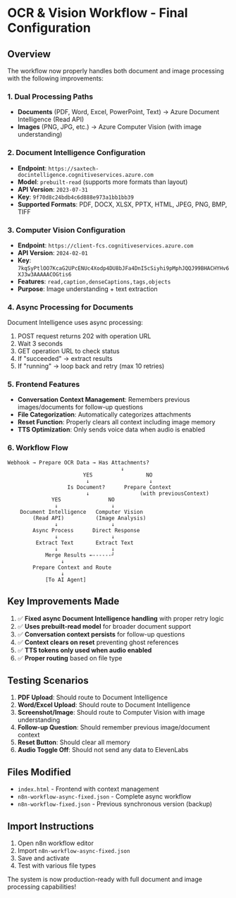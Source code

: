 # OCR & Vision Workflow - Final Configuration

## Overview
The workflow now properly handles both document and image processing with the following improvements:

### 1. **Dual Processing Paths**
- **Documents** (PDF, Word, Excel, PowerPoint, Text) → Azure Document Intelligence (Read API)
- **Images** (PNG, JPG, etc.) → Azure Computer Vision (with image understanding)

### 2. **Document Intelligence Configuration**
- **Endpoint**: `https://saxtech-docintelligence.cognitiveservices.azure.com`
- **Model**: `prebuilt-read` (supports more formats than layout)
- **API Version**: `2023-07-31`
- **Key**: `9f70d8c24bdb4c6d888e973a1bb1bb39`
- **Supported Formats**: PDF, DOCX, XLSX, PPTX, HTML, JPEG, PNG, BMP, TIFF

### 3. **Computer Vision Configuration**
- **Endpoint**: `https://client-fcs.cognitiveservices.azure.com`
- **API Version**: `2024-02-01`
- **Key**: `7kqSyPtlOO7KcaG2UPcENUc4Xodp4DU8bJFa4DnI5cSiyhi9pMphJQQJ99BHACHYHv6XJ3w3AAAAACOGtis6`
- **Features**: `read,caption,denseCaptions,tags,objects`
- **Purpose**: Image understanding + text extraction

### 4. **Async Processing for Documents**
Document Intelligence uses async processing:
1. POST request returns 202 with operation URL
2. Wait 3 seconds
3. GET operation URL to check status
4. If "succeeded" → extract results
5. If "running" → loop back and retry (max 10 retries)

### 5. **Frontend Features**
- **Conversation Context Management**: Remembers previous images/documents for follow-up questions
- **File Categorization**: Automatically categorizes attachments
- **Reset Function**: Properly clears all context including image memory
- **TTS Optimization**: Only sends voice data when audio is enabled

### 6. **Workflow Flow**

```
Webhook → Prepare OCR Data → Has Attachments?
                                    ↓
                        YES                 NO
                         ↓                   ↓
                   Is Document?      Prepare Context
                         ↓                (with previousContext)
              YES               NO
               ↓                 ↓
    Document Intelligence   Computer Vision
        (Read API)          (Image Analysis)
               ↓                 ↓
        Async Process      Direct Response
               ↓                 ↓
         Extract Text       Extract Text
               ↓                 ↓
            Merge Results ←------┘
                 ↓
        Prepare Context and Route
                 ↓
            [To AI Agent]
```

## Key Improvements Made

1. ✅ **Fixed async Document Intelligence handling** with proper retry logic
2. ✅ **Uses prebuilt-read model** for broader document support
3. ✅ **Conversation context persists** for follow-up questions
4. ✅ **Context clears on reset** preventing ghost references
5. ✅ **TTS tokens only used when audio enabled**
6. ✅ **Proper routing** based on file type

## Testing Scenarios

1. **PDF Upload**: Should route to Document Intelligence
2. **Word/Excel Upload**: Should route to Document Intelligence
3. **Screenshot/Image**: Should route to Computer Vision with image understanding
4. **Follow-up Question**: Should remember previous image/document context
5. **Reset Button**: Should clear all memory
6. **Audio Toggle Off**: Should not send any data to ElevenLabs

## Files Modified

- `index.html` - Frontend with context management
- `n8n-workflow-async-fixed.json` - Complete async workflow
- `n8n-workflow-fixed.json` - Previous synchronous version (backup)

## Import Instructions

1. Open n8n workflow editor
2. Import `n8n-workflow-async-fixed.json`
3. Save and activate
4. Test with various file types

The system is now production-ready with full document and image processing capabilities!